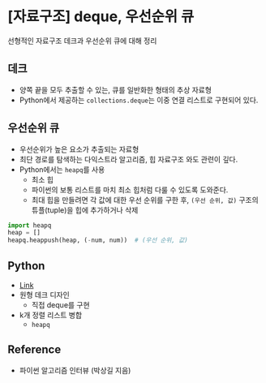 # [자료구조] deque, 우선순위 큐


선형적인 자료구조 데크과 우선순위 큐에 대해 정리

<!--more-->

## 데크
- 양쪽 끝을 모두 추출할 수 있는, 큐를 일반화한 형태의 추상 자료형
- Python에서 제공하는 `collections.deque`는 이중 연결 리스트로 구현되어 있다.

## 우선순위 큐
- 우선순위가 높은 요소가 추출되는 자료형
- 최단 경로를 탐색하는 다익스트라 알고리즘, 힙 자료구조 와도 관련이 깊다.
- Python에서는 `heapq`를 사용
  - 최소 힙
  - 파이썬의 보통 리스트를 마치 최소 힙처럼 다룰 수 있도록 도와준다.
  - 최대 힙을 만들려면 각 값에 대한 우선 순위를 구한 후, `(우선 순위, 값)` 구조의 튜플(tuple)을 힙에 추가하거나 삭제

```python
import heapq
heap = []
heapq.heappush(heap, (-num, num))  # (우선 순위, 값)
```

## Python
- [Link](https://github.com/minsoo9506/DS-AL-study)
- 원형 데크 디자인
  - 직접 deque를 구현
- k개 정렬 리스트 병합
  - `heapq`

## Reference
- 파이썬 알고리즘 인터뷰 (박상길 지음)
